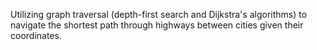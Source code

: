 Utilizing graph traversal (depth-first search and Dijkstra's algorithms) to navigate the shortest path through highways between cities given their coordinates.
